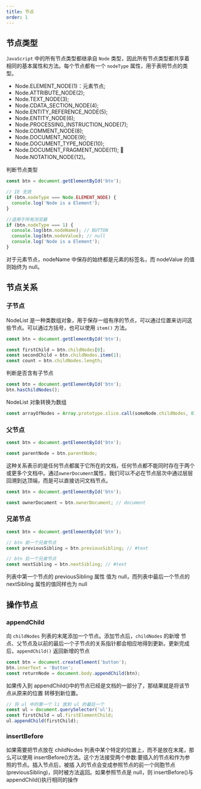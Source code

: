 ```yaml
---
title: 节点
order: 1
---
```


## 节点类型

`JavaScript` 中的所有节点类型都继承自 `Node` 类型，因此所有节点类型都共享着相同的基本属性和方法。每个节点都有一个 `nodeType` 属性，用于表明节点的类型。

- Node.ELEMENT_NODE(1)：元素节点;
- Node.ATTRIBUTE_NODE(2);
- Node.TEXT_NODE(3);
- Node.CDATA_SECTION_NODE(4);
- Node.ENTITY_REFERENCE_NODE(5);
- Node.ENTITY_NODE(6);
- Node.PROCESSING_INSTRUCTION_NODE(7);
- Node.COMMENT_NODE(8);
- Node.DOCUMENT_NODE(9);
- Node.DOCUMENT_TYPE_NODE(10);
- Node.DOCUMENT_FRAGMENT_NODE(11);  Node.NOTATION_NODE(12)。

判断节点类型

```js
const btn = document.getElementById('btn');

// IE 无效
if (btn.nodeType === Node.ELEMENT_NODE) {
  console.log('Node is a Element');
}

//适用于所有浏览器
if (btn.nodeType === 1) {
  console.log(btn.nodeName); // BUTTON
  console.log(btn.nodeValue); // null
  console.log('Node is a Element');
}
```

对于元素节点，nodeName 中保存的始终都是元素的标签名，而 nodeValue 的值则始终为 null。

## 节点关系

### 子节点

NodeList 是一种类数组对象，用于保存一组有序的节点，可以通过位置来访问这些节点。可以通过方括号，也可以使用 `item()` 方法。

```js
const btn = document.getElementById('btn');

const firstChild = btn.childNodes[0];
const secondChild = btn.childNodes.item(1);
const count = btn.childNodes.length;
```

判断是否含有子节点

```js
const btn = document.getElementById('btn');
btn.hasChildNodes();
```

NodeList 对象转换为数组

```js
const arrayOfNodes = Array.prototype.slice.call(someNode.childNodes, 0);
```

### 父节点

```js
const btn = document.getElementById('btn');

const parentNode = btn.parentNode;
```

这种关系表示的是任何节点都属于它所在的文档，任何节点都不能同时存在于两个或更多个文档中。通过`ownerDocument`属性，我们可以不必在节点层次中通过层层回溯到达顶端，而是可以直接访问文档节点。

```js
const btn = document.getElementById('btn');

const ownerDocument = btn.ownerDocument; // document
```

### 兄弟节点

```js
const btn = document.getElementById('btn');

// btn 前一个兄弟节点
const previousSibling = btn.previousSibling; // #text

// btn 后一个兄弟节点
const nextSibling = btn.nextSibling; // #text
```

列表中第一个节点的 previousSibling 属性 值为 null，而列表中最后一个节点的 nextSibling 属性的值同样也为 null

## 操作节点

### appendChild

向 `childNodes` 列表的末尾添加一个节点。添加节点后，`childNodes` 的新增 节点、父节点及以前的最后一个子节点的关系指针都会相应地得到更新。更新完成后，`appendChild()` 返回新增的节点

```js
const btn = document.createElement('button');
btn.innerText = 'Button';
const returnNode = document.body.appendChild(btn);
```

如果传入到 appendChild()中的节点已经是文档的一部分了，那结果就是将该节点从原来的位置 转移到新位置。

```js
// 将 ul 中的第一个 li 放到 ul 的最后一个
const ul = document.querySelector('ul');
const firstChild = ul.firstElementChild;
ul.appendChild(firstChild);
```

### insertBefore

如果需要把节点放在 childNodes 列表中某个特定的位置上，而不是放在末尾，那么可以使用 insertBefore()方法。这个方法接受两个参数:要插入的节点和作为参照的节点。插入节点后，被插 入的节点会变成参照节点的前一个同胞节点(previousSibling)，同时被方法返回。如果参照节点是 null，则 insertBefore()与 appendChild()执行相同的操作
